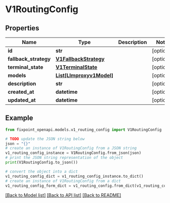 # V1RoutingConfig


## Properties

Name | Type | Description | Notes
------------ | ------------- | ------------- | -------------
**id** | **str** |  | [optional] 
**fallback_strategy** | [**V1FallbackStrategy**](V1FallbackStrategy.md) |  | [optional] 
**terminal_state** | [**V1TerminalState**](V1TerminalState.md) |  | [optional] 
**models** | [**List[Llmproxyv1Model]**](Llmproxyv1Model.md) |  | [optional] 
**description** | **str** |  | [optional] 
**created_at** | **datetime** |  | [optional] 
**updated_at** | **datetime** |  | [optional] 

## Example

```python
from fixpoint_openapi.models.v1_routing_config import V1RoutingConfig

# TODO update the JSON string below
json = "{}"
# create an instance of V1RoutingConfig from a JSON string
v1_routing_config_instance = V1RoutingConfig.from_json(json)
# print the JSON string representation of the object
print(V1RoutingConfig.to_json())

# convert the object into a dict
v1_routing_config_dict = v1_routing_config_instance.to_dict()
# create an instance of V1RoutingConfig from a dict
v1_routing_config_form_dict = v1_routing_config.from_dict(v1_routing_config_dict)
```
[[Back to Model list]](../README.md#documentation-for-models) [[Back to API list]](../README.md#documentation-for-api-endpoints) [[Back to README]](../README.md)


